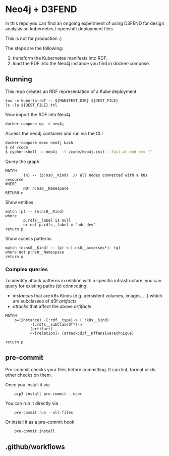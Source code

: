 # Neo4j + D3FEND

In this repo you can find an ongoing experiment of using D3FEND for design analysis on
kubernetes / openshift deployment files.

This is not for production :)

The steps are the following:

1. transform the Kubernetes manifests into RDF;
2. load the RDF into the Neo4j instance you find in docker-compose.

## Running

This repo creates an RDF representation of a Kube deployment.

```
tox -e kube-to-rdf -- ${MANIFEST_DIR} ${DEST_FILE}
ls -la ${DEST_FILE}.ttl
```

Now import the RDF into Neo4j.

```bash
docker-compose up -d neo4j
```

Access the neo4j container and run  via the CLI

```bash
docker-compose exec neo4j bash
$ cd /code
$ cypher-shell -u neo4j  -f /code/neo4j.init --fail-at-end <<< ""
```

Query the graph

```cypher
MATCH
        (n) -- (p:ns0__Kind)  // all nodes connected with a k8s resource
WHERE
        NOT n:ns0__Namespace
RETURN n
```

Show entities

```cypher
match (p) -- (n:ns0__Kind)
where
        p.rdfs__label is null
        or not p.rdfs__label = "ndc-dev"
return p
```

Show access patterns

```cypher
match (n:ns0__Kind) -- (p) <-[:ns0__accesses*]- (q)
where not p:ns0__Namespace
return q
```

### Complex queries

To identify attack patterns in relation with a specific infrastructure,
you can query for existing paths (p) connecting:

- *instances* that are k8s Kinds (e.g. persistent volumes, images, ...)
  which are subclasses of d3f *artifact*s
- *attack*s that affect the above *artifact*s


```cypher
MATCH
    p=(instance) -[:rdf__type]-> ( :k8s__Kind)
           -[:rdfs__subClassOf*]->
           (artifact)
           <-[relation]- (attack:d3f__OffensiveTechnique)

return p
```

## pre-commit

Pre-commit checks your files before committing. It can lint, format or do
other checks on them.

Once you install it via

        pip3 install pre-commit --user

You can run it directly via

        pre-commit run --all-files


Or install it as a pre-commit hook

        pre-commit install

## .github/workflows

